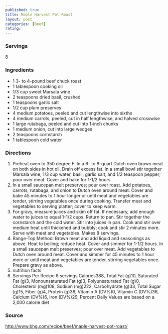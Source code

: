 ```yaml
---
published: true
title: Maple Harvest Pot Roast
layout: post
categories: [Beef]
rating: 
---
```

### Servings
8

### Ingredients
- 1  3- to 4-pound  beef chuck roast
- 1  tablespoon  cooking oil
- 1/3  cup  sweet Marsala wine
- 2  teaspoons  dried basil, crushed
- 1  teaspoons  garlic salt
- 1/2  cup  plum preserves
- 4  medium  potatoes, peeled and cut lengthwise into sixths
- 4  medium  carrots, peeled, cut in half lengthwise, and halved crosswise
- 1  large  rutabaga, peeled and cut into 1-inch chunks
- 1  medium  onion, cut into large wedges
- 2  teaspoons  cornstarch
- 1  tablespoon  cold water

### Directions
1. Preheat oven to 350 degree F. In a 6- to 8-quart Dutch oven brown meat on both sides in hot oil. Drain off excess fat. In a small bowl stir together Marsala wine, 1/3 cup water, basil, garlic salt, and 1/2 teaspoon pepper; pour over meat. Cover and bake for 1-1/2 hours.
2. In a small saucepan melt preserves; pour over roast. Add potatoes, carrots, rutabaga, and onion to Dutch oven around meat. Cover and bake 45 minutes to 1 hour longer or until meat and vegetables are tender, stirring vegetables once during cooking. Transfer meat and vegetables to serving platter; cover to keep warm.
3. For gravy, measure juices and skim off fat. If necessary, add enough water to juices to equal 1-1/2 cups. Return to pan. Stir together the cornstarch and the cold water. Stir into juices in pan. Cook and stir over medium heat until thickened and bubbly; cook and stir 2 minutes more. Serve with meat and vegetables. Makes 8 servings.
4. Range-Top Method: Brown meat and add liquid and seasonings as above. Heat to boiling; reduce heat. Cover and simmer for 1-1/2 hours. In a small saucepan melt preserves; pour over meat. Add vegetables to Dutch oven around meat. Cover and simmer for 45 minutes to 1 hour more or until meat and vegetables are tender, stirring vegetables once. Prepare gravy as above.
5. nutrition facts
6. Servings Per Recipe 8 servings Calories388, Total Fat (g)10, Saturated Fat (g)3, Monounsaturated Fat (g)3, Polyunsaturated Fat (g)0, Cholesterol (mg)108, Sodium (mg)222, Carbohydrate (g)33, Total Sugar (g)15, Fiber (g)4, Protein (g)38, Vitamin A (DV%)0, Vitamin C (DV%)36, Calcium (DV%)6, Iron (DV%)29, Percent Daily Values are based on a 2,000 calorie diet

### Source
<a href="http://www.bhg.com/recipe/beef/maple-harvest-pot-roast/" target="new">http://www.bhg.com/recipe/beef/maple-harvest-pot-roast/</a>
